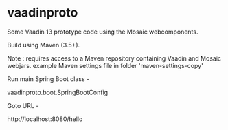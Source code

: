 # vaadinproto
Some Vaadin 13 prototype code using the Mosaic webcomponents.


Build using Maven (3.5+).

Note : requires access to a Maven repository containing Vaadin and Mosaic webjars.
       example Maven settings file in folder 'maven-settings-copy'
       

Run main Spring Boot class -

vaadinproto.boot.SpringBootConfig


Goto URL -

http://localhost:8080/hello

